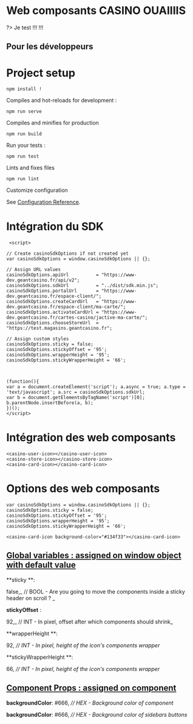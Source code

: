 # **Web composants CASINO OUAIIIIS**

?> Je test !!! !!!

## **Pour les développeurs**

# Project setup


```
npm install !
```


Compiles and hot-reloads for development :


```
npm run serve
```


Compiles and minifies for production


```
npm run build
```


Run your tests :


```
npm run test
```


Lints and fixes files


```
npm run lint
```


Customize configuration

See [Configuration Reference]([https://cli.vuejs.org/config/](https://cli.vuejs.org/config/)).


# Intégration du SDK


```
 <script>

// Create casinoSdkOptions if not created yet
var casinoSdkOptions = window.casinoSdkOptions || {};

// Assign URL values
casinoSdkOptions.apiUrl          = "https://www-dev.geantcasino.fr/api/v2";
casinoSdkOptions.sdkUrl          = "../dist/sdk.min.js";
casinoSdkOptions.portalUrl       = "https://www-dev.geantcasino.fr/espace-client/";
casinoSdkOptions.createCardUrl   = "https://www-dev.geantcasino.fr/espace-client/ma-carte/";
casinoSdkOptions.activateCardUrl = "https://www-dev.geantcasino.fr/cartes-casino/jactive-ma-carte/";
casinoSdkOptions.chooseStoreUrl  = "https://test.magasins.geantcasino.fr";

// Assign custom styles
casinoSdkOptions.sticky = false;
casinoSdkOptions.stickyOffset = '95';
casinoSdkOptions.wrapperHeight = '95';
casinoSdkOptions.stickyWrapperHeight = '66';



(function(){
var a = document.createElement('script'); a.async = true; a.type = 'text/javascript'; a.src = casinoSdkOptions.sdkUrl;
var b = document.getElementsByTagName('script')[0]; b.parentNode.insertBefore(a, b);
})();
</script>
```



# Intégration des web composants


```
<casino-user-icon></casino-user-icon>
<casino-store-icon></casino-store-icon>
<casino-card-icon></casino-card-icon>
```



# Options des web composants


```
var casinoSdkOptions = window.casinoSdkOptions || {};
casinoSdkOptions.sticky = false; 
casinoSdkOptions.stickyOffset = '95';
casinoSdkOptions.wrapperHeight = '95';
casinoSdkOptions.stickyWrapperHeight = '66';
```



```
<casino-card-icon background-color="#134f33"></casino-card-icon>
```



## <span style="text-decoration:underline;">Global variables : assigned on window object with default value</span>

**sticky **:

false,_ // BOOL - Are you going to move the components inside a sticky header on scroll ? _

**stickyOffset** :

92,_ // INT - In pixel, offset after which components should shrink_

**wrapperHeight **:

 92, _// INT - In pixel, height of the icon's components wrapper_

**stickyWrapperHeight **:

 66, _// INT - In pixel, height of the icon's components wrapper_


## <span style="text-decoration:underline;">Component Props : assigned on component</span>

**<casino-card-icon>**

**backgroundColor**: #666, _// HEX - Background color of component_

**<casino-store-icon>**

**backgroundColor**: #666, _// HEX - Background color of sidebars buttons_
